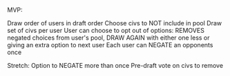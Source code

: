 MVP:

Draw order of users in draft order
Choose civs to NOT include in pool
Draw set of civs per user
User can choose to opt out of options: REMOVES negated choices from user's pool, DRAW AGAIN with either one less or giving an extra option to next user
Each user can NEGATE an opponents once





Stretch:
Option to NEGATE more than once
Pre-draft vote on civs to remove